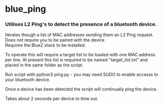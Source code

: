 # blue_ping
### Utilises L2 Ping's to detect the presence of a bluetooth device.

Iterates though a list of MAC addresses sending them an L2 Ping request.
Does not require you to be paired with the device
Requires the BlueZ stack to be installed. 

To operate this will require a target list to be loaded with one MAC address per line.
At present this list is required to be named "target_list.txt" and placed in the 
same folder as the script.

Run script with python3 ping.py - you may need SUDO to enable accesss to
your bluetooth device. 

Once a device has been detected the script will continually ping the device. 

Takes about 2 seconds per device to time out.
